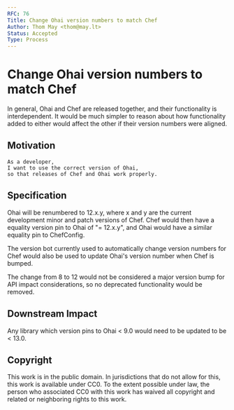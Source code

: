 ```yaml
---
RFC: 76
Title: Change Ohai version numbers to match Chef
Author: Thom May <thom@may.lt>
Status: Accepted
Type: Process
---
```


# Change Ohai version numbers to match Chef

In general, Ohai and Chef are released together, and their functionality
is interdependent. It would be much simpler to reason about how
functionality added to either would affect the other if their version
numbers were aligned.

## Motivation

    As a developer,
    I want to use the correct version of Ohai,
    so that releases of Chef and Ohai work properly.

## Specification

Ohai will be renumbered to 12.x.y, where x and y are the current development
minor and patch versions of Chef. Chef would then have a equality version
pin to Ohai of "= 12.x.y", and Ohai would have a similar equality
pin to ChefConfig.

The version bot currently used to automatically change version numbers
for Chef would also be used to update Ohai's version number when Chef is
bumped.

The change from 8 to 12 would not be considered a
major version bump for API impact considerations, so no deprecated
functionality would be removed.

## Downstream Impact

Any library which version pins to Ohai < 9.0 would need to be updated to
be < 13.0.

## Copyright

This work is in the public domain. In jurisdictions that do not allow for this,
this work is available under CC0. To the extent possible under law, the person
who associated CC0 with this work has waived all copyright and related or
neighboring rights to this work.
